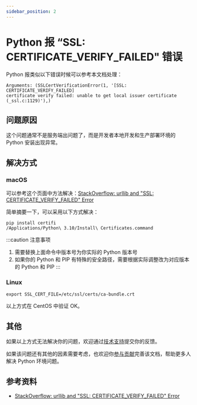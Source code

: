 ```yaml
---
sidebar_position: 2
---
```


# Python 报 “SSL: CERTIFICATE_VERIFY_FAILED" 错误

Python 报类似以下错误时候可以参考本文档处理：

```text
Arguments: (SSLCertVerificationError(1, '[SSL: CERTIFICATE_VERIFY_FAILED]
certificate verify failed: unable to get local issuer certificate (_ssl.c:1129)'),)
```

## 问题原因

这个问题通常不是服务端出问题了，而是开发者本地开发和生产部署环境的 Python 安装出现异常。

## 解决方式

### macOS

可以参考这个页面中方法解决：[StackOverflow: urllib and "SSL: CERTIFICATE_VERIFY_FAILED" Error](https://stackoverflow.com/questions/27835619/urllib-and-ssl-certificate-verify-failed-error)

简单摘要一下，可以采用以下方式解决：

```shell
pip install certifi
/Applications/Python\ 3.10/Install\ Certificates.command
```

:::caution 注意事项
1. 需要替换上面命令中版本号为你实际的 Python 版本号
2. 如果你的 Python 和 PIP 有特殊的安全路径，需要根据实际调整改为对应版本的 Python 和 PIP
:::

### Linux

```shell
export SSL_CERT_FILE=/etc/ssl/certs/ca-bundle.crt
```

以上方式在 CentOS 中验证 OK。

## 其他

如果以上方式无法解决你的问题，欢迎通过[技术支持](/docs/explore/support)提交你的反馈。

如果该问题还有其他的因素需要考虑，也欢迎你[参与贡献](/docs/contrib/overview)完善该文档，帮助更多人解决 Python 环境问题。

## 参考资料

* [StackOverflow: urllib and "SSL: CERTIFICATE_VERIFY_FAILED" Error](https://stackoverflow.com/questions/27835619/urllib-and-ssl-certificate-verify-failed-error)